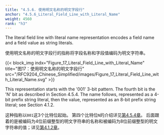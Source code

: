 ```yaml
---
title: "4.5.6. 使用明文名称的明文字段行"
anchor: "4.5.6_Literal_Field_Line_with_Literal_Name"
weight: 4560
rank: "h3"
---
```


The literal field line with literal name representation encodes a field name and a field value as string literals.

使用明文名称的明文字段行的指称将字段名称和字段值编码为明文字符串。

{{< block_img
indx="Figure_17_Literal_Field_Line_with_Literal_Name"
title="图17：使用明文名称的明文字段行"
src="/RFC9204_Chinese_Simplified/images/Figure_17_Literal_Field_Line_with_Literal_Name.svg" >}}

This representation starts with the '001' 3-bit pattern. The fourth bit is the 'N' bit as described in Section 4.5.4. The name follows, represented as a 4-bit prefix string literal, then the value, represented as an 8-bit prefix string literal; see Section 4.1.2.

这种指称以`001`这3个比特位起始。
第四个比特位`N`的介绍详见[第4.5.4章]()。
后面跟着的是被编码为4位前缀整型的明文字符串的名称和被编码为8位前缀整型的明文字符串的值；详见[第4.1.2章]()。
